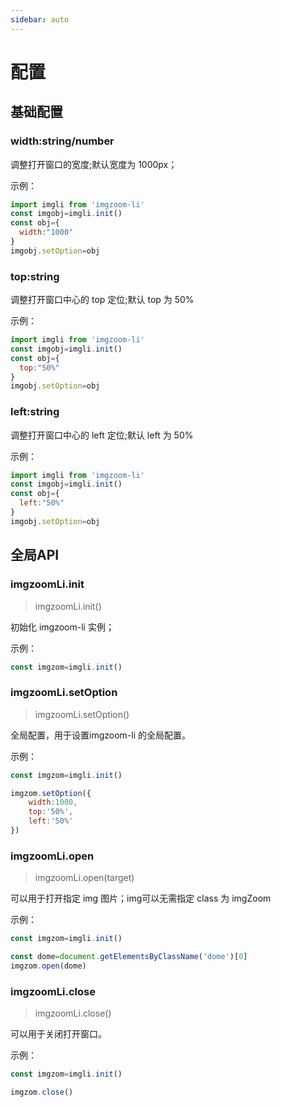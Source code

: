 ```yaml
---
sidebar: auto
---
```

# 配置
 
## 基础配置

### width:string/number

调整打开窗口的宽度;默认宽度为 1000px；

示例：
```js
import imgli from 'imgzoom-li'
const imgobj=imgli.init()
const obj={
  width:"1000"
}
imgobj.setOption=obj
```

### top:string

调整打开窗口中心的 top 定位;默认 top 为 50%

示例：
```js
import imgli from 'imgzoom-li'
const imgobj=imgli.init()
const obj={
  top:"50%"
}
imgobj.setOption=obj
```

### left:string

调整打开窗口中心的 left 定位;默认 left 为 50%

示例：
```js
import imgli from 'imgzoom-li'
const imgobj=imgli.init()
const obj={
  left:"50%"
}
imgobj.setOption=obj
```

## 全局API

### imgzoomLi.init

>imgzoomLi.init()

初始化 imgzoom-li 实例；

示例：
```js
const imgzom=imgli.init()
```

### imgzoomLi.setOption

>imgzoomLi.setOption()

全局配置，用于设置imgzoom-li 的全局配置。

示例：
```js
const imgzom=imgli.init()

imgzom.setOption({
    width:1000,
    top:'50%',
    left:'50%' 
})
```

### imgzoomLi.open

>imgzoomLi.open(target)

可以用于打开指定 img 图片；img可以无需指定 class 为 imgZoom

示例：
```js
const imgzom=imgli.init()

const dome=document.getElementsByClassName('dome')[0]
imgzom.open(dome)
```

### imgzoomLi.close

>imgzoomLi.close()

可以用于关闭打开窗口。

示例：
```js
const imgzom=imgli.init()

imgzom.close()
```